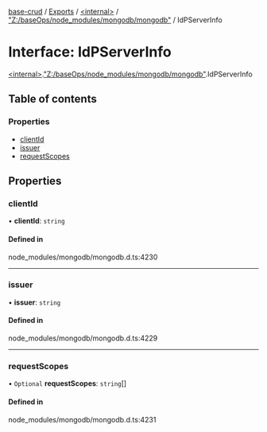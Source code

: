 [base-crud](../README.md) / [Exports](../modules.md) / [\<internal\>](../modules/internal_.md) / ["Z:/baseOps/node\_modules/mongodb/mongodb"](../modules/internal_._Z__baseOps_node_modules_mongodb_mongodb_.md) / IdPServerInfo

# Interface: IdPServerInfo

[\<internal\>](../modules/internal_.md).["Z:/baseOps/node\_modules/mongodb/mongodb"](../modules/internal_._Z__baseOps_node_modules_mongodb_mongodb_.md).IdPServerInfo

## Table of contents

### Properties

- [clientId](internal_._Z__baseOps_node_modules_mongodb_mongodb_.IdPServerInfo.md#clientid)
- [issuer](internal_._Z__baseOps_node_modules_mongodb_mongodb_.IdPServerInfo.md#issuer)
- [requestScopes](internal_._Z__baseOps_node_modules_mongodb_mongodb_.IdPServerInfo.md#requestscopes)

## Properties

### clientId

• **clientId**: `string`

#### Defined in

node_modules/mongodb/mongodb.d.ts:4230

___

### issuer

• **issuer**: `string`

#### Defined in

node_modules/mongodb/mongodb.d.ts:4229

___

### requestScopes

• `Optional` **requestScopes**: `string`[]

#### Defined in

node_modules/mongodb/mongodb.d.ts:4231

